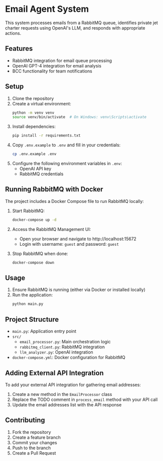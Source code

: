 # Email Agent System

This system processes emails from a RabbitMQ queue, identifies private jet charter requests using OpenAI's LLM, and responds with appropriate actions.

## Features

- RabbitMQ integration for email queue processing
- OpenAI GPT-4 integration for email analysis
- BCC functionality for team notifications

## Setup

1. Clone the repository
2. Create a virtual environment:
   ```bash
   python -m venv venv
   source venv/bin/activate  # On Windows: venv\Scripts\activate
   ```
3. Install dependencies:
   ```bash
   pip install -r requirements.txt
   ```
4. Copy `.env.example` to `.env` and fill in your credentials:
   ```bash
   cp .env.example .env
   ```
5. Configure the following environment variables in `.env`:
   - OpenAI API key
   - RabbitMQ credentials

## Running RabbitMQ with Docker

The project includes a Docker Compose file to run RabbitMQ locally:

1. Start RabbitMQ:
   ```bash
   docker-compose up -d
   ```

2. Access the RabbitMQ Management UI:
   - Open your browser and navigate to http://localhost:15672
   - Login with username: `guest` and password: `guest`

3. Stop RabbitMQ when done:
   ```bash
   docker-compose down
   ```

## Usage

1. Ensure RabbitMQ is running (either via Docker or installed locally)
2. Run the application:
   ```bash
   python main.py
   ```

## Project Structure

- `main.py`: Application entry point
- `src/`
  - `email_processor.py`: Main orchestration logic
  - `rabbitmq_client.py`: RabbitMQ integration
  - `llm_analyzer.py`: OpenAI integration
- `docker-compose.yml`: Docker configuration for RabbitMQ

## Adding External API Integration

To add your external API integration for gathering email addresses:

1. Create a new method in the `EmailProcessor` class
2. Replace the TODO comment in `process_email` method with your API call
3. Update the email addresses list with the API response

## Contributing

1. Fork the repository
2. Create a feature branch
3. Commit your changes
4. Push to the branch
5. Create a Pull Request 
